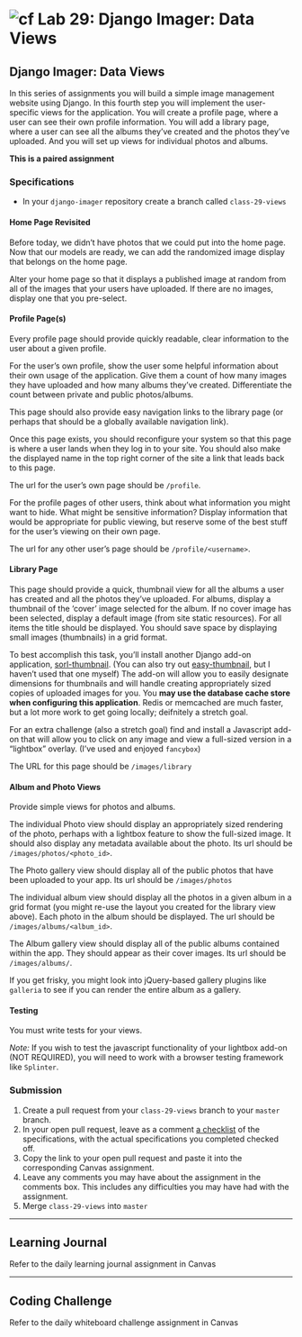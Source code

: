 # ![cf](http://i.imgur.com/7v5ASc8.png) Lab 29: Django Imager: Data Views

## Django Imager: Data Views

In this series of assignments you will build a simple image management website using Django. In this fourth step you will implement the user-specific views for the application. You will create a profile page, where a user can see their own profile information. You will add a library page, where a user can see all the albums they’ve created and the photos they’ve uploaded. And you will set up views for individual photos and albums.

**This is a paired assignment**

### Specifications

- In your `django-imager` repository create a branch called `class-29-views`

#### Home Page Revisited
Before today, we didn’t have photos that we could put into the home page. Now that our models are ready, we can add the randomized image display that belongs on the home page.

Alter your home page so that it displays a published image at random from all of the images that your users have uploaded. If there are no images, display one that you pre-select.

#### Profile Page(s)
Every profile page should provide quickly readable, clear information to the user about a given profile.

For the user’s own profile, show the user some helpful information about their own usage of the application. Give them a count of how many images they have uploaded and how many albums they’ve created. Differentiate the count between private and public photos/albums.

This page should also provide easy navigation links to the library page (or perhaps that should be a globally available navigation link).

Once this page exists, you should reconfigure your system so that this page is where a user lands when they log in to your site. You should also make the displayed name in the top right corner of the site a link that leads back to this page.

The url for the user’s own page should be `/profile`.

For the profile pages of other users, think about what information you might want to hide. What might be sensitive information? Display information that would be appropriate for public viewing, but reserve some of the best stuff for the user’s viewing on their own page.

The url for any other user’s page should be `/profile/<username>`.

#### Library Page
This page should provide a quick, thumbnail view for all the albums a user has created and all the photos they’ve uploaded. For albums, display a thumbnail of the ‘cover’ image selected for the album. If no cover image has been selected, display a default image (from site static resources). For all items the title should be displayed. You should save space by displaying small images (thumbnails) in a grid format.

To best accomplish this task, you’ll install another Django add-on application, [sorl-thumbnail](http://sorl-thumbnail.readthedocs.org/en/latest/). (You can also try out [easy-thumbnail](http://easy-thumbnails.readthedocs.org/en/latest/index.html), but I haven’t used that one myself) The add-on will allow you to easily designate dimensions for thumbnails and will handle creating appropriately sized copies of uploaded images for you. You **may use the database cache store when configuring this application**. Redis or memcached are much faster, but a lot more work to get going locally; deifnitely a stretch goal.

For an extra challenge (also a stretch goal) find and install a Javascript add-on that will allow you to click on any image and view a full-sized version in a “lightbox” overlay. (I’ve used and enjoyed `fancybox`)

The URL for this page should be `/images/library`

#### Album and Photo Views
Provide simple views for photos and albums.

The individual Photo view should display an appropriately sized rendering of the photo, perhaps with a lightbox feature to show the full-sized image. It should also display any metadata available about the photo. Its url should be `/images/photos/<photo_id>`.

The Photo gallery view should display all of the public photos that have been uploaded to your app. Its url should be `/images/photos`

The individual album view should display all the photos in a given album in a grid format (you might re-use the layout you created for the library view above). Each photo in the album should be displayed. The url should be `/images/albums/<album_id>`.

The Album gallery view should display all of the public albums contained within the app. They should appear as their cover images. Its url should be `/images/albums/`.

If you get frisky, you might look into jQuery-based gallery plugins like `galleria` to see if you can render the entire album as a gallery.

#### Testing
You must write tests for your views.

_Note:_ If you wish to test the javascript functionality of your lightbox add-on (NOT REQUIRED), you will need to work with a browser testing framework like `Splinter`.

### Submission

1. Create a pull request from your `class-29-views` branch to your `master` branch.
2. In your open pull request, leave as a comment [a checklist](https://github.com/blog/1825-task-lists-in-all-markdown-documents) of the specifications, with the actual specifications you completed checked off.
3. Copy the link to your open pull request and paste it into the corresponding Canvas assignment.
4. Leave any comments you may have about the assignment in the comments box. This includes any difficulties you may have had with the assignment.
5. Merge `class-29-views` into `master`

---

## Learning Journal
Refer to the daily learning journal assignment in Canvas

---

## Coding Challenge
Refer to the daily whiteboard challenge assignment in Canvas
